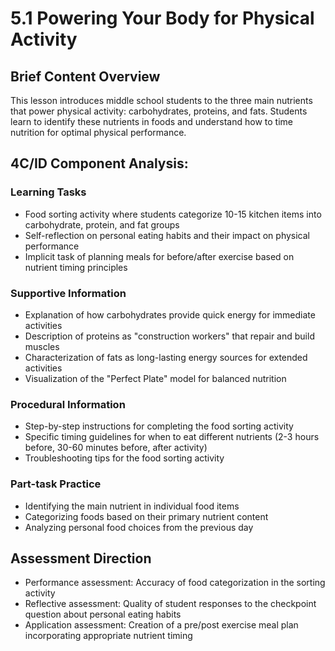 # 5.1 Powering Your Body for Physical Activity

## Brief Content Overview
This lesson introduces middle school students to the three main nutrients that power physical activity: carbohydrates, proteins, and fats. Students learn to identify these nutrients in foods and understand how to time nutrition for optimal physical performance.

## 4C/ID Component Analysis:

### Learning Tasks
- Food sorting activity where students categorize 10-15 kitchen items into carbohydrate, protein, and fat groups
- Self-reflection on personal eating habits and their impact on physical performance
- Implicit task of planning meals for before/after exercise based on nutrient timing principles

### Supportive Information
- Explanation of how carbohydrates provide quick energy for immediate activities
- Description of proteins as "construction workers" that repair and build muscles
- Characterization of fats as long-lasting energy sources for extended activities
- Visualization of the "Perfect Plate" model for balanced nutrition

### Procedural Information
- Step-by-step instructions for completing the food sorting activity
- Specific timing guidelines for when to eat different nutrients (2-3 hours before, 30-60 minutes before, after activity)
- Troubleshooting tips for the food sorting activity

### Part-task Practice
- Identifying the main nutrient in individual food items
- Categorizing foods based on their primary nutrient content
- Analyzing personal food choices from the previous day

## Assessment Direction
- Performance assessment: Accuracy of food categorization in the sorting activity
- Reflective assessment: Quality of student responses to the checkpoint question about personal eating habits
- Application assessment: Creation of a pre/post exercise meal plan incorporating appropriate nutrient timing